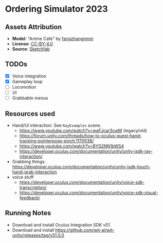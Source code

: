 # Ordering Simulator 2023

## Assets Attribution

- **Model**: "Anime Cafe" by [fangzhangmnm](https://sketchfab.com/fangzhangmnm)
- **License**: [CC-BY-4.0](http://creativecommons.org/licenses/by/4.0/)
- **Source**: [Sketchfab](https://sketchfab.com/3d-models/anime-cafe-1d4f3b7b7d5842d993fe2775d57aa33f)

## TODOs

- [x] Voice integration
- [x] Gameplay loop
- [ ] Locomotion
- [ ] UI
- [ ] Grabbable menus

## Resources used

- Hand/UI interaction: See `RayExamples` scene.
  - https://www.youtube.com/watch?v=waFJcar3cwM (legacy/old)
  - https://forum.unity.com/threads/how-to-oculus-quest-hand-tracking-pointerpose-pinch.1170538/
  - https://www.youtube.com/watch?v=BYS2NN1bWS4
  - https://developer.oculus.com/documentation/unity/unity-isdk-ray-interaction/
- Grabbing things: https://developer.oculus.com/documentation/unity/unity-isdk-touch-hand-grab-interaction
- voice stuff
  - https://developer.oculus.com/documentation/unity/voice-sdk-transcription/
  - https://developer.oculus.com/documentation/unity/voice-sdk-visual-feedback/


## Running Notes

- Download and install Oculus Integration SDK v51.
- Download and install https://github.com/wit-ai/wit-unity/releases/tag/v51.0.0